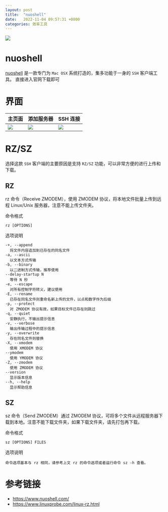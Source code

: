 ```yaml
---
layout: post
title:  "nuoshell"
date:   2022-11-04 09:57:31 +0800
categories: 效率工具
---
```


![](http://yuqiangcoder.com/assets/postImages/ios/202211/nuoshell.png)

# nuoshell
[nuoshell](https://www.nuoshell.com/) 是一款专门为 `Mac OSX` 系统打造的，集多功能于一身的 `SSH` 客户端工具。
直接进入官网下载即可

# 界面

| 主页面 | 添加服务器 | SSH 连接 |
| ---- | ---- | ---- |
|![](http://yuqiangcoder.com/assets/postImages/ios/202211/nuoshellpage1.png)|![](http://yuqiangcoder.com/assets/postImages/ios/202211/nuoshellpage2.png)|![](http://yuqiangcoder.com/assets/postImages/ios/202211/nuoshellpage3.png)|

# RZ/SZ
选择这款 `SSH` 客户端的主要原因是支持 `RZ/SZ` 功能，可以非常方便的进行上传和下载。

## RZ
rz 命令（Receive ZMODEM），使用 ZMODEM 协议，将本地文件批量上传到远程 Linux/Unix 服务器，注意不能上传文件夹。

命令格式

```
rz [OPTIONS]
```

选项说明

```
-+, --append
  将文件内容追加到已存在的同名文件
-a, --ascii
  以文本方式传输
-b, --binary
  以二进制方式传输，推荐使用
--delay-startup N
  等待 N 秒
-e, --escape
  对所有控制字符转义，建议使用
-E, --rename
  已存在同名文件则重命名新上传的文件，以点和数字作为后缀
-p, --protect
  对 ZMODEM 协议有效，如果目标文件已存在则跳过
-q, --quiet
  安静执行，不输出提示信息
-v, --verbose
  输出传输过程中的提示信息
-y, --overwrite
  存在同名文件则替换
-X, --xmodem
  使用 XMODEM 协议
--ymodem
  使用 YMODEM 协议
-Z, --zmodem
  使用 ZMODEM 协议
--version
  显示版本信息
--h, --help
  显示帮助信息
```

## SZ
sz 命令（Send ZMODEM）通过 ZMODEM 协议，可将多个文件从远程服务器下载到本地。注意不能下载文件夹，如果下载文件夹，请先打包再下载。

命令格式

```
sz [OPTIONS] FILES
```

选项说明

```
命令选项基本与 rz 相同，请参考上文 rz 的命令选项或者运行命令 sz -h 查看。
```

# 参考链接

* https://www.nuoshell.com/
* https://www.linuxprobe.com/linux-rz.html
